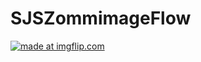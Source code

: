 # SJSZommimageFlow






<a href="https://imgflip.com/gif/2orwr5"><img src="https://i.imgflip.com/2orwr5.gif" title="made at imgflip.com"/></a>
